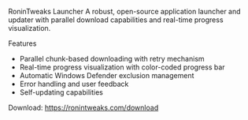 RoninTweaks Launcher
A robust, open-source application launcher and updater with parallel download capabilities and real-time progress visualization.

Features

- Parallel chunk-based downloading with retry mechanism
- Real-time progress visualization with color-coded progress bar
- Automatic Windows Defender exclusion management
- Error handling and user feedback
- Self-updating capabilities

Download:
https://ronintweaks.com/download
